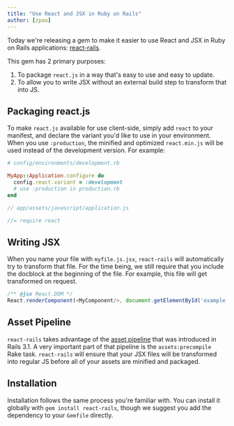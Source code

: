 ```yaml
---
title: "Use React and JSX in Ruby on Rails"
author: [zpao]
---
```


Today we're releasing a gem to make it easier to use React and JSX in Ruby on Rails applications: [react-rails](https://github.com/facebook/react-rails).


This gem has 2 primary purposes:

1. To package `react.js` in a way that's easy to use and easy to update.
2. To allow you to write JSX without an external build step to transform that into JS.


## Packaging react.js

To make `react.js` available for use client-side, simply add `react` to your manifest, and declare the variant you'd like to use in your environment. When you use `:production`, the minified and optimized `react.min.js` will be used instead of the development version. For example:

```ruby
# config/environments/development.rb

MyApp::Application.configure do
  config.react.variant = :development
  # use :production in production.rb
end
```

```js
// app/assets/javascript/application.js

//= require react
```


## Writing JSX

When you name your file with `myfile.js.jsx`, `react-rails` will automatically try to transform that file. For the time being, we still require that you include the docblock at the beginning of the file. For example, this file will get transformed on request.

```js
/** @jsx React.DOM */
React.renderComponent(<MyComponent/>, document.getElementById('example'))
```


## Asset Pipeline

`react-rails` takes advantage of the [asset pipeline](http://guides.rubyonrails.org/asset_pipeline.html) that was introduced in Rails 3.1. A very important part of that pipeline is the `assets:precompile` Rake task. `react-rails` will ensure that your JSX files will be transformed into regular JS before all of your assets are minified and packaged.


## Installation

Installation follows the same process you're familiar with. You can install it globally with `gem install react-rails`, though we suggest you add the dependency to your `Gemfile` directly.

